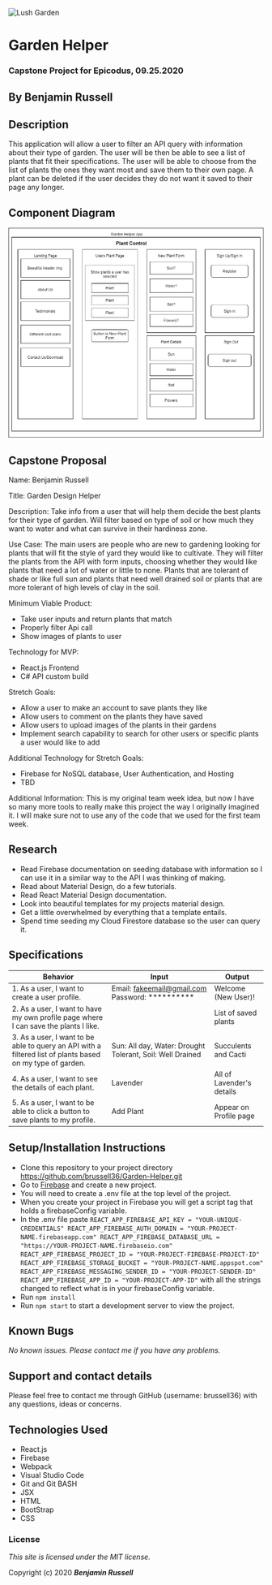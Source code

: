 ![Lush Garden](https://cdn.vox-cdn.com/thumbor/5i-GNzJNl5Bmy8vQp3HdAJNGaKs=/0x0:1400x897/1200x800/filters:focal(588x336:812x560)/cdn.vox-cdn.com/uploads/chorus_image/image/65893827/secret_garden_xl.0.jpg)

# Garden Helper

### Capstone Project for Epicodus, 09.25.2020

## By Benjamin Russell

## Description

This application will allow a user to filter an API query with information about their type of garden. The user will be then be able to see a list of plants that fit their specifications. The user will be able to choose from the list of plants the ones they want most and save them to their own page. A plant can be deleted if the user decides they do not want it saved to their page any longer. 

## Component Diagram

![App Diagram](./Garden-components.png)

## Capstone Proposal

Name: Benjamin Russell

Title: Garden Design Helper

Description: Take info from a user that will help them decide the best plants for their type of garden. Will filter based on type of soil or how much they want to water and what can survive in their hardiness zone. 

Use Case: The main users are people who are new to gardening looking for plants that will fit the style of yard they would like to cultivate. They will filter the plants from the API with form inputs, choosing whether they would like plants that need a lot of water or little to none. Plants that are tolerant of shade or like full sun and plants that need well drained soil or plants that are more tolerant of high levels of clay in the soil.

Minimum Viable Product:
 
* Take user inputs and return plants that match
* Properly filter Api call 
* Show images of plants to user  

Technology for MVP:

* React.js Frontend
* C# API custom build

Stretch Goals:

* Allow a user to make an account to save plants they like 
* Allow users to comment on the plants they have saved 
* Allow users to upload images of the plants in their gardens 
* Implement search capability to search for other users or specific plants a user would like to add

Additional Technology for Stretch Goals:

* Firebase for NoSQL database, User Authentication, and Hosting
* TBD

Additional Information: This is my original team week idea, but now I have so many more tools to really make this project the way I originally imagined it. I will make sure not to use any of the code that we used for the first team week.

## Research

* Read Firebase documentation on seeding database with information so I can use it in a similar way to the API I was thinking of making.
* Read about Material Design, do a few tutorials.
* Read React Material Design documentation.
* Look into beautiful templates for my projects material design. 
* Get a little overwhelmed by everything that a template entails.
* Spend time seeding my Cloud Firestore database so the user can query it.

## Specifications

| Behavior | Input | Output |
| -------- | ----- | ------ |
| 1. As a user, I want to create a user profile. | Email: fakeemail@gmail.com Password: ********** | Welcome (New User)! |
| 2. As a user, I want to have my own profile page where I can save the plants I like. |  | List of saved plants |
| 3. As a user, I want to be able to query an API with a filtered list of plants based on my type of garden. | Sun: All day, Water: Drought Tolerant, Soil: Well Drained | Succulents and Cacti |
| 4. As a user, I want to see the details of each plant. | Lavender | All of Lavender's details  |
| 5. As a user, I want to be able to click a button to save plants to my profile. | Add Plant | Appear on Profile page |

## Setup/Installation Instructions

* Clone this repository to your project directory https://github.com/brussell36/Garden-Helper.git
* Go to [Firebase](https://firebase.google.com/) and create a new project.
* You will need to create a .env file at the top level of the project.
* When you create your project in Firebase you will get a script tag that holds a firebaseConfig variable.
* In the .env file paste ```REACT_APP_FIREBASE_API_KEY = "YOUR-UNIQUE-CREDENTIALS"
REACT_APP_FIREBASE_AUTH_DOMAIN = "YOUR-PROJECT-NAME.firebaseapp.com"
REACT_APP_FIREBASE_DATABASE_URL = "https://YOUR-PROJECT-NAME.firebaseio.com"
REACT_APP_FIREBASE_PROJECT_ID = "YOUR-PROJECT-FIREBASE-PROJECT-ID"
REACT_APP_FIREBASE_STORAGE_BUCKET = "YOUR-PROJECT-NAME.appspot.com"
REACT_APP_FIREBASE_MESSAGING_SENDER_ID = "YOUR-PROJECT-SENDER-ID"
REACT_APP_FIREBASE_APP_ID = "YOUR-PROJECT-APP-ID"``` with all the strings changed to reflect what is in your firebaseConfig variable.
* Run `npm install`
* Run `npm start` to start a development server to view the project.

## Known Bugs

_No known issues. Please contact me if you have any problems._

## Support and contact details

Please feel free to contact me through GitHub (username: brussell36) with any questions, ideas or concerns. 

## Technologies Used

* React.js
* Firebase
* Webpack
* Visual Studio Code 
* Git and Git BASH 
* JSX
* HTML
* BootStrap
* CSS

### License

*This site is licensed under the MIT license.*

Copyright (c) 2020 **_Benjamin Russell_**

